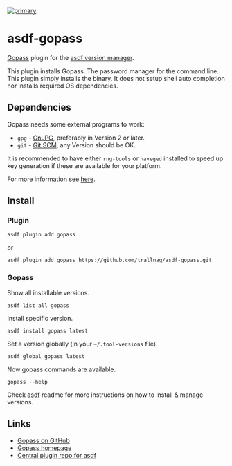 [![primary](https://github.com/trallnag/asdf-gopass/actions/workflows/primary.yaml/badge.svg)](https://github.com/trallnag/asdf-gopass/actions/workflows/primary.yaml)

# asdf-gopass

[Gopass](https://github.com/gopasspw/gopass) plugin for the [asdf version manager](https://asdf-vm.com).

This plugin installs Gopass. The password manager for the command line. This
plugin simply installs the binary. It does not setup shell auto completion nor
installs required OS dependencies.

## Dependencies

Gopass needs some external programs to work:

* `gpg` - [GnuPG](https://www.gnupg.org/), preferably in Version 2 or later.
* `git` - [Git SCM](https://git-scm.com/), any Version should be OK.

It is recommended to have either `rng-tools` or `haveged` installed to speed up
key generation if these are available for your platform.

For more information see [here](https://github.com/gopasspw/gopass/blob/master/docs/setup.md#pre-installation-steps).

## Install

### Plugin

    asdf plugin add gopass

or

    asdf plugin add gopass https://github.com/trallnag/asdf-gopass.git

### Gopass

Show all installable versions.

    asdf list all gopass

Install specific version.

    asdf install gopass latest

Set a version globally (in your `~/.tool-versions` file).

    asdf global gopass latest

Now gopass commands are available.

    gopass --help

Check [asdf](https://github.com/asdf-vm/asdf) readme for more instructions on
how to install & manage versions.

## Links

- [Gopass on GitHub](https://github.com/gopasspw/gopass)
- [Gopass homepage](https://www.gopass.pw/)
- [Central plugin repo for asdf](https://github.com/asdf-vm/asdf-plugins)
